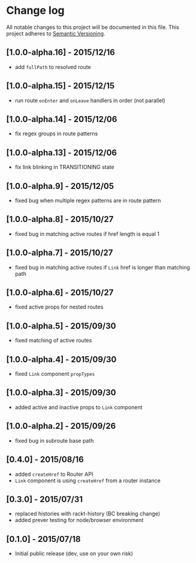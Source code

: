 # Change log

All notable changes to this project will be documented in this file.
This project adheres to [Semantic Versioning](http://semver.org/).

## [1.0.0-alpha.16] - 2015/12/16
* add `fullPath` to resolved route

## [1.0.0-alpha.15] - 2015/12/15
* run route `onEnter` and `onLeave` handlers in order (not parallel)

## [1.0.0-alpha.14] - 2015/12/06
* fix regex groups in route patterns

## [1.0.0-alpha.13] - 2015/12/06
* fix link blinking in TRANSITIONING state

## [1.0.0-alpha.9] - 2015/12/05
* fixed bug when multiple regex patterns are in route pattern

## [1.0.0-alpha.8] - 2015/10/27
* fixed bug in matching active routes if href length is equal 1

## [1.0.0-alpha.7] - 2015/10/27
* fixed bug in matching active routes if `Link` href is longer than matching path

## [1.0.0-alpha.6] - 2015/10/27
* fixed active props for nested routes

## [1.0.0-alpha.5] - 2015/09/30
* fixed matching of active routes

## [1.0.0-alpha.4] - 2015/09/30
* fixed `Link` component `propTypes`

## [1.0.0-alpha.3] - 2015/09/30
* added active and inactive props to `Link` component

## [1.0.0-alpha.2] - 2015/09/26
* fixed bug in subroute base path

## [0.4.0] - 2015/08/16
* added `createHref` to Router API
* `Link` component is using `createHref` from a router instance

## [0.3.0] - 2015/07/31
* replaced histories with rackt-history (BC breaking change)
* added prever testing for node/browser environment

## [0.1.0] - 2015/07/18
* Initial public release (dev, use on your own risk)
